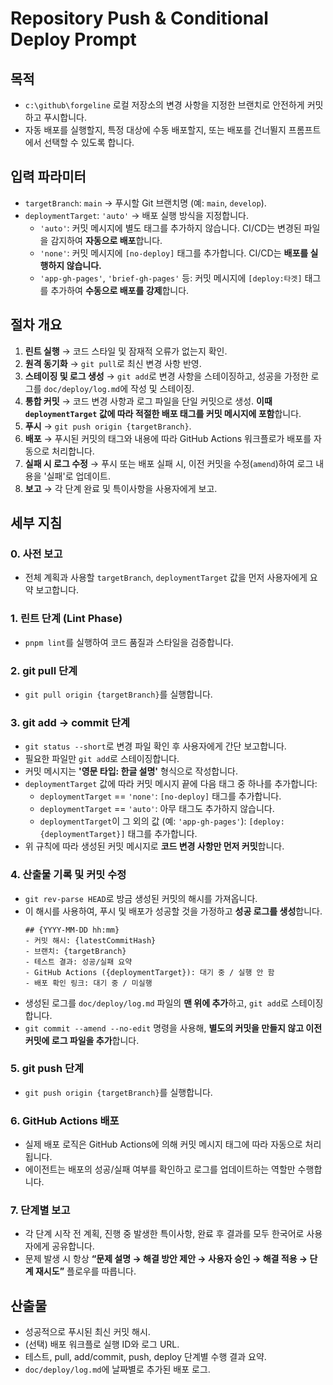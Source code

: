 # Repository Push & Conditional Deploy Prompt

## 목적

- `c:\github\forgeline` 로컬 저장소의 변경 사항을 지정한 브랜치로 안전하게 커밋하고 푸시합니다.
- 자동 배포를 실행할지, 특정 대상에 수동 배포할지, 또는 배포를 건너뛸지 프롬프트에서 선택할 수 있도록 합니다.

## 입력 파라미터

- `targetBranch`: `main` -> 푸시할 Git 브랜치명 (예: `main`, `develop`).
- `deploymentTarget`: `'auto'` -> 배포 실행 방식을 지정합니다.
  - `'auto'`: 커밋 메시지에 별도 태그를 추가하지 않습니다. CI/CD는 변경된 파일을 감지하여 **자동으로 배포**합니다.
  - `'none'`: 커밋 메시지에 `[no-deploy]` 태그를 추가합니다. CI/CD는 **배포를 실행하지 않습니다.**
  - `'app-gh-pages'`, `'brief-gh-pages'` 등: 커밋 메시지에 `[deploy:타겟]` 태그를 추가하여 **수동으로 배포를 강제**합니다.

## 절차 개요

1. **린트 실행** → 코드 스타일 및 잠재적 오류가 없는지 확인.
2. **원격 동기화** → `git pull`로 최신 변경 사항 반영.
3. **스테이징 및 로그 생성** → `git add`로 변경 사항을 스테이징하고, 성공을 가정한 로그를 `doc/deploy/log.md`에 작성 및 스테이징.
4. **통합 커밋** → 코드 변경 사항과 로그 파일을 단일 커밋으로 생성. **이때 `deploymentTarget` 값에 따라 적절한 배포 태그를 커밋 메시지에 포함**합니다.
5. **푸시** → `git push origin {targetBranch}`.
6. **배포** → 푸시된 커밋의 태그와 내용에 따라 GitHub Actions 워크플로가 배포를 자동으로 처리합니다.
7. **실패 시 로그 수정** → 푸시 또는 배포 실패 시, 이전 커밋을 수정(`amend`)하여 로그 내용을 '실패'로 업데이트.
8. **보고** → 각 단계 완료 및 특이사항을 사용자에게 보고.

## 세부 지침

### 0. 사전 보고

- 전체 계획과 사용할 `targetBranch`, `deploymentTarget` 값을 먼저 사용자에게 요약 보고합니다.

### 1. 린트 단계 (Lint Phase)

- `pnpm lint`를 실행하여 코드 품질과 스타일을 검증합니다.

### 2. git pull 단계

- `git pull origin {targetBranch}`를 실행합니다.

### 3. git add → commit 단계

- `git status --short`로 변경 파일 확인 후 사용자에게 간단 보고합니다.
- 필요한 파일만 `git add`로 스테이징합니다.
- 커밋 메시지는 **'영문 타입: 한글 설명'** 형식으로 작성합니다.
- `deploymentTarget` 값에 따라 커밋 메시지 끝에 다음 태그 중 하나를 추가합니다:
  - `deploymentTarget` == `'none'`: `[no-deploy]` 태그를 추가합니다.
  - `deploymentTarget` == `'auto'`: 아무 태그도 추가하지 않습니다.
  - `deploymentTarget`이 그 외의 값 (예: `'app-gh-pages'`): `[deploy:{deploymentTarget}]` 태그를 추가합니다.
- 위 규칙에 따라 생성된 커밋 메시지로 **코드 변경 사항만 먼저 커밋**합니다.

### 4. 산출물 기록 및 커밋 수정

- `git rev-parse HEAD`로 방금 생성된 커밋의 해시를 가져옵니다.
- 이 해시를 사용하여, 푸시 및 배포가 성공할 것을 가정하고 **성공 로그를 생성**합니다.
  ```
  ## {YYYY-MM-DD hh:mm}
  - 커밋 해시: {latestCommitHash}
  - 브랜치: {targetBranch}
  - 테스트 결과: 성공/실패 요약
  - GitHub Actions ({deploymentTarget}): 대기 중 / 실행 안 함
  - 배포 확인 링크: 대기 중 / 미실행
  ```
- 생성된 로그를 `doc/deploy/log.md` 파일의 **맨 위에 추가**하고, `git add`로 스테이징합니다.
- `git commit --amend --no-edit` 명령을 사용해, **별도의 커밋을 만들지 않고 이전 커밋에 로그 파일을 추가**합니다.

### 5. git push 단계

- `git push origin {targetBranch}`를 실행합니다.

### 6. GitHub Actions 배포

- 실제 배포 로직은 GitHub Actions에 의해 커밋 메시지 태그에 따라 자동으로 처리됩니다.
- 에이전트는 배포의 성공/실패 여부를 확인하고 로그를 업데이트하는 역할만 수행합니다.

### 7. 단계별 보고

- 각 단계 시작 전 계획, 진행 중 발생한 특이사항, 완료 후 결과를 모두 한국어로 사용자에게 공유합니다.
- 문제 발생 시 항상 **“문제 설명 → 해결 방안 제안 → 사용자 승인 → 해결 적용 → 단계 재시도”** 플로우를 따릅니다.

## 산출물

- 성공적으로 푸시된 최신 커밋 해시.
- (선택) 배포 워크플로 실행 ID와 로그 URL.
- 테스트, pull, add/commit, push, deploy 단계별 수행 결과 요약.
- `doc/deploy/log.md`에 날짜별로 추가된 배포 로그.
